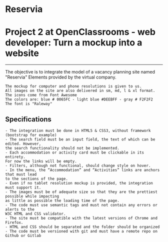 # Reservia #
# Project 2 at OpenClassrooms - web developer: Turn a mockup into a website 
***

The objective is to integrate the model of a vacancy planning site named "Reservia" 
Elements provided by the virtual company.

    The mockup for computer and phone resolutions is given to us.
    All images on the site are also delivered in sm, md, l & xl format.
    The icons come from Font Awesome
    The colors are: blue # 0065FC - light blue #DEEBFF - gray # F2F2F2
    The font is "Raleway"

## Specifications

    - The integration must be done in HTML5 & CSS3, without framework (bootstrap for example)
    - The search field must be an input field, the text of which can be edited. However, 
    the search functionality should not be implemented.
    - Each accommodation or activity card must be clickable in its entirety. 
    For now the links will be empty.
    - Filters, although not functional, should change style on hover.
    - In the menu, the “Accommodation” and “Activities” links are anchors that must lead
    to the sections of the page.
    - Even if no tablet resolution mockup is provided, the integration must support it.
    - The images must be of adequate size so that they are the prettiest possible while impacting 
    as little as possible the loading time of the page.
    - The code must use semantic tags and must not contain any errors or alerts to the
    W3C HTML and CSS validator.
    - The site must be compatible with the latest versions of Chrome and Firefox.
    - HTML and CSS should be separated and the folder should be organized
    - The code must be versioned with git and must have a remote repo on Github or Gitlab

